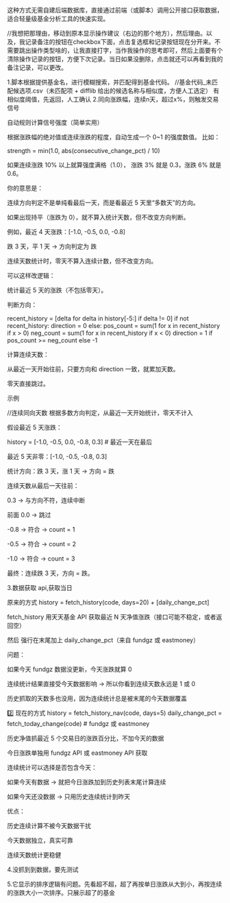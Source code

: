 这种方式无需自建后端数据库，直接通过前端（或脚本）调用公开接口获取数据，适合轻量级基金分析工具的快速实现。

//我想把那理由，移动到原本显示操作建议（右边的那个地方），然后理由。以及，我记录备注的按钮在checkbox下面，点击复选框和记录按钮现在分开来。不需要跳出操作类型啥的，让我直接打字，当作我操作的思考即可，然后上面要有个清除操作记录的按钮，方便下次记录。当日如果没删除，点击就还可以再看到我的备注记录，可以更改。


1.脚本根据提供基金名，进行模糊搜索，并匹配得到基金代码。
//基金代码_未匹配候选项.csv（未匹配项 + difflib 给出的候选名称与相似度，方便人工选定）
有相似度阈值，先返回，人工确认
2.同向涨跌幅，连续n天，超过x%，则触发交易信号

自动规则计算信号强度（简单实用）

根据涨跌幅的绝对值或连续涨跌的程度，自动生成一个 0~1 的强度数值。
比如：

strength = min(1.0, abs(consecutive_change_pct) / 10)


如果连续涨跌 10% 以上就算强度满格（1.0），
涨跌 3% 就是 0.3，涨跌 6% 就是 0.6。

你的意思是：

连续方向判定不是单纯看最后一天，而是看最近 5 天里“多数天”的方向。

如果出现持平（涨跌为 0），就不算入统计天数，但不改变方向判断。

例如，最近 4 天涨跌：[-1.0, -0.5, 0.0, -0.8]

跌 3 天，平 1 天 → 方向判定为 跌

连续天数统计时，零天不算入连续计数，但不改变方向。

可以这样改逻辑：

统计最近 5 天的涨跌（不包括零天）。

判断方向：

recent_history = [delta for delta in history[-5:] if delta != 0]
if not recent_history:
    direction = 0
else:
    pos_count = sum(1 for x in recent_history if x > 0)
    neg_count = sum(1 for x in recent_history if x < 0)
    direction = 1 if pos_count >= neg_count else -1


计算连续天数：

从最近一天开始往前，只要方向和 direction 一致，就累加天数。

零天直接跳过。

示例

//连续同向天数
根据多数方向判定，从最近一天开始统计，零天不计入


假设最近 5 天涨跌：

history = [-1.0, -0.5, 0.0, -0.8, 0.3]  # 最近一天在最后


最近 5 天非零：[-1.0, -0.5, -0.8, 0.3]

统计方向：跌 3 天，涨 1 天 → 方向 = 跌

连续天数从最后一天往前：

0.3 → 与方向不符，连续中断

前面 0.0 → 跳过

-0.8 → 符合 → count = 1

-0.5 → 符合 → count = 2

-1.0 → 符合 → count = 3

最终：连续跌 3 天，方向 = 跌。


3.数据获取
api,获取当日

原来的方式
history = fetch_history(code, days=20) + [daily_change_pct]


fetch_history 用天天基金 API 获取最近 N 天净值涨跌（接口可能不稳定，或者返回空）

然后 强行在末尾加上 daily_change_pct（来自 fundgz 或 eastmoney）

问题：

如果今天 fundgz 数据没更新，今天涨跌就算 0

连续统计结果直接受今天数据影响 → 所以你看到连续天数永远是 1 或 0

历史抓取的天数多也没用，因为连续统计总是被末尾的今天数据覆盖

2️⃣ 现在的方式
history = fetch_history_nav(code, days=5)
daily_change_pct = fetch_today_change(code)  # fundgz 或 eastmoney


历史净值抓最近 5 个交易日的涨跌百分比，不加今天的数据

今日涨跌单独用 fundgz API 或 eastmoney API 获取

连续统计可以选择是否包含今天：

如果今天有数据 → 就把今日涨跌加到历史列表末尾计算连续

如果今天还没数据 → 只用历史连续统计到昨天

优点：

历史连续计算不被今天数据干扰

今天数据独立，真实可靠

连续天数统计更稳健

4.没抓到到数据，要先测试


5.它显示的排序逻辑有问题。先看超不超，超了再按单日涨跌从大到小，再按连续的涨跌大小一次排序。只展示超了的基金